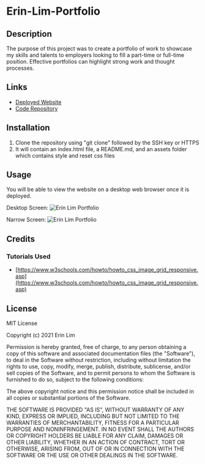 # Erin-Lim-Portfolio

## Description

The purpose of this project was to create a portfolio of work to showcase my skills and talents to employers looking to fill a part-time or full-time position. Effective portfolios can highlight strong work and thought processes. 

## Links
- [Deployed Website](https://erinlim2001.github.io/Erin-Lim-Portfolio/)
- [Code Repository](https://github.com/erinlim2001/Erin-Lim-Portfolio)

## Installation

1. Clone the repository using "git clone" followed by the SSH key or HTTPS 
2. It will contain an index.html file, a README.md, and an assets folder which contains style and reset css files 

## Usage

You will be able to view the website on a desktop web browser once it is deployed.

Desktop Screen:
![Erin Lim Portfolio](./assets/images/desktopview.gif)

Narrow Screen:
![Erin Lim Portfolio](./assets/images/responsiveview.gif)

## Credits

### Tutorials Used
* [https://www.w3schools.com/howto/howto_css_image_grid_responsive.asp](https://www.w3schools.com/howto/howto_css_image_grid_responsive.asp)

## License

MIT License

Copyright (c) 2021 Erin Lim

Permission is hereby granted, free of charge, to any person obtaining a copy
of this software and associated documentation files (the "Software"), to deal
in the Software without restriction, including without limitation the rights
to use, copy, modify, merge, publish, distribute, sublicense, and/or sell
copies of the Software, and to permit persons to whom the Software is
furnished to do so, subject to the following conditions:

The above copyright notice and this permission notice shall be included in all
copies or substantial portions of the Software.

THE SOFTWARE IS PROVIDED "AS IS", WITHOUT WARRANTY OF ANY KIND, EXPRESS OR
IMPLIED, INCLUDING BUT NOT LIMITED TO THE WARRANTIES OF MERCHANTABILITY,
FITNESS FOR A PARTICULAR PURPOSE AND NONINFRINGEMENT. IN NO EVENT SHALL THE
AUTHORS OR COPYRIGHT HOLDERS BE LIABLE FOR ANY CLAIM, DAMAGES OR OTHER
LIABILITY, WHETHER IN AN ACTION OF CONTRACT, TORT OR OTHERWISE, ARISING FROM,
OUT OF OR IN CONNECTION WITH THE SOFTWARE OR THE USE OR OTHER DEALINGS IN THE
SOFTWARE.
